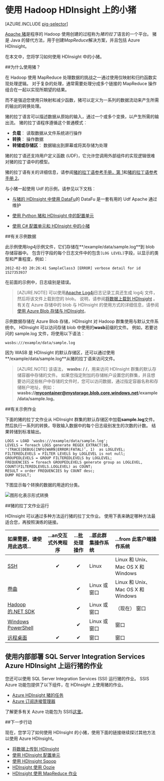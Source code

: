 <properties
   pageTitle="在 HDInsight 中使用 Hadoop 猪 |Microsoft Azure"
   description="了解如何使用 Hadoop HDInsight 上的小猪。"
   services="hdinsight"
   documentationCenter=""
   authors="Blackmist"
   manager="jhubbard"
   editor="cgronlun"
    tags="azure-portal"/>

<tags
   ms.service="hdinsight"
   ms.devlang="na"
   ms.topic="article"
   ms.tgt_pltfrm="na"
   ms.workload="big-data"
   ms.date="09/14/2016"
   ms.author="larryfr"/>

# <a name="use-pig-with-hadoop-on-hdinsight"></a>使用 Hadoop HDInsight 上的小猪

[AZURE.INCLUDE [pig-selector](../../includes/hdinsight-selector-use-pig.md)]

[Apache 猪](http://pig.apache.org/)是程序的 Hadoop 使用创建的过程称为*猪的拉丁*语言的一个平台。 猪是 Java 的替代方法，用于创建*MapReduce*解决方案，并且包括 Azure HDInsight。

在本文中，您将学习如何使用 HDInsight 中的小猪。

##<a id="why"></a>为什么使用猪？

在 Hadoop 使用 MapReduce 处理数据的挑战之一通过使用仅映射和归约函数实现处理逻辑。 对于复杂的处理，通常需要处理分成多个链接的 MapReduce 操作组合在一起以实现所期望的结果。

而不是强迫您使用只映射和减少函数，猪可以定义为一系列的数据流动来产生所需的输出的转换处理。

猪的拉丁语言可以描述数据从原始的输入，通过一个或多个变换，以产生所需的输出流。 猪的拉丁语程序遵循这个普通模式︰

- **负载**︰ 读取数据从文件系统进行操作
- **转换**︰ 操作数据
- **转储或存储区**︰ 数据输出到屏幕或将其存储为处理

猪的拉丁语还支持用户定义函数 (UDF)，它允许您调用外部组件的实现逻辑很难对猪的拉丁语中的模型。

猪的拉丁语有关的详细信息，请参阅[猪的拉丁语参考手册，第 1](http://pig.apache.org/docs/r0.7.0/piglatin_ref1.html)和[猪的拉丁语参考手册 2](http://pig.apache.org/docs/r0.7.0/piglatin_ref2.html)。

与小猪一起使用 Udf 的示例，请参见以下文档︰

* [与猪的 HDInsight 中使用 DataFu](hdinsight-hadoop-use-pig-datafu-udf.md)的 DataFu 是一套有用的 Udf Apache 通过维护

* [使用 Python 猪和 HDInsight 中的配置单元](hdinsight-python.md)

* [使用 C# 配置单元和 HDInsight 中的小猪](hdinsight-hadoop-hive-pig-udf-dotnet-csharp.md)

##<a id="data"></a>有关示例数据

此示例使用*log4j*示例文件，它们存储在**/example/data/sample.log**到 blob 存储容器中。 包含行字段的每个日志文件中的包含`[LOG LEVEL]`字段，以显示的类型和严重程度，例如︰

    2012-02-03 20:26:41 SampleClass3 [ERROR] verbose detail for id 1527353937

在前面的示例中，日志级别是错误。

> [AZURE.NOTE] 可以使用[Apache Log4j](http://en.wikipedia.org/wiki/Log4j)日志记录工具还生成 log4j 文件，然后将该文件上载到您的 blob。 说明，请参阅[将数据上载到 HDInsight](hdinsight-upload-data.md) 。 有关在 Azure 存储中的 blob 与 HDInsight 的使用方式的详细信息，请参阅[使用 Azure Blob 存储与 HDInsight](hdinsight-hadoop-use-blob-storage.md)。

示例数据存储在 Azure Blob 存储，HDInsight 对 Hadoop 群集使用与默认文件系统中。 HDInsight 可以访问存储 blob 中使用的**wasb**前缀的文件。 例如，若要访问的 sample.log 文件，将使用以下语法︰

    wasbs:///example/data/sample.log

因为 WASB 是 HDInsight 的默认存储区，还可以通过使用**/example/data/sample.log**从猪的拉丁语来访问文件。

> [AZURE.NOTE] 该语法， **wasbs: / /**，用来访问 HDInsight 群集的默认存储容器中存储的文件。 如果您指定附加的存储帐户设置您的群集，并且想要访问这些帐户中存储的文件时，您可以访问数据，通过指定容器名称和存储帐户地址，例如︰ **wasbs://mycontainer@mystorage.blob.core.windows.net/example/data/sample.log**。


##<a id="job"></a>有关示例作业

下面的猪的拉丁文作业从 HDInsight 群集的默认存储区中加载**sample.log**文件。 然后执行一系列的转换，导致输入数据中的每个日志级别发生的次数的计数。 结果转储到标准输出。

    LOGS = LOAD 'wasbs:///example/data/sample.log';
    LEVELS = foreach LOGS generate REGEX_EXTRACT($0, '(TRACE|DEBUG|INFO|WARN|ERROR|FATAL)', 1)  as LOGLEVEL;
    FILTEREDLEVELS = FILTER LEVELS by LOGLEVEL is not null;
    GROUPEDLEVELS = GROUP FILTEREDLEVELS by LOGLEVEL;
    FREQUENCIES = foreach GROUPEDLEVELS generate group as LOGLEVEL, COUNT(FILTEREDLEVELS.LOGLEVEL) as COUNT;
    RESULT = order FREQUENCIES by COUNT desc;
    DUMP RESULT;

下图显示每个转换的数据的用途的分类。

![图形化表示形式转换][image-hdi-pig-data-transformation]

##<a id="run"></a>猪的拉丁文作业运行

HDInsight 可以通过多种方法运行猪的拉丁文作业。 使用下表来确定哪种方法最适合您，再按照演练的链接。

| 如果需要，请**使用此选项**...                                   | ...an**交互式**外壳程序 | ...**批处理**操作 | ..厎此**群集操作系统** | ...from 此**客户端操作系统** |
|:--------------------------------------------------------------|:---------------------------:|:-----------------------:|:------------------------------------------|:-----------------------------------------|
| [SSH](hdinsight-hadoop-use-pig-ssh.md)                        |              ✔              |            ✔            | Linux                                     | Linux 和 Unix、 Mac OS X 和 Windows        |
| [卷曲](hdinsight-hadoop-use-pig-curl.md)                      |           &nbsp;            |            ✔            | Linux 或窗口                          | Linux 和 Unix、 Mac OS X 和 Windows        |
| [Hadoop 的.NET SDK](hdinsight-hadoop-use-pig-dotnet-sdk.md) |           &nbsp;            |            ✔            | Linux 或窗口                          | （现在） 窗口                        |
| [Windows PowerShell](hdinsight-hadoop-use-pig-powershell.md)  |           &nbsp;            |            ✔            | Linux 或窗口                          | 窗口                                  |
| [远程桌面](hdinsight-hadoop-use-pig-remote-desktop.md)  |              ✔              |            ✔            | 窗口                                   | 窗口                                  |


## <a name="running-pig-jobs-on-azure-hdinsight-using-on-premises-sql-server-integration-services"></a>使用内部部署 SQL Server Integration Services Azure HDInsight 上运行猪的作业

您还可以使用 SQL Server Integration Services (SSI) 运行猪的作业。 SSIS Azure 功能包提供了以下组件，在 HDInsight 上使用猪的作业。


- [Azure HDInsight 猪的任务][pigtask]
- [Azure 订阅连接管理器][connectionmanager]


了解更多有关 Azure 功能包为 SSIS[这里][ssispack]。


##<a id="nextsteps"></a>下一步行动

现在，您学习了如何使用 HDInsight 的小猪，使用下面的链接继续探讨其他方法以使用 Azure HDInsight。

* [将数据上传到 HDInsight][hdinsight-upload-data]
* [使用 HDInsight 配置单元][hdinsight-use-hive]
* [使用 HDInsight Sqoop](hdinsight-use-sqoop.md)
* [HDInsight 使用 Oozie](hdinsight-use-oozie.md)
* [HDInsight 使用 MapReduce 作业][hdinsight-use-mapreduce]

[check]: ./media/hdinsight-use-pig/hdi.checkmark.png

[apachepig-home]: http://pig.apache.org/
[putty]: http://www.chiark.greenend.org.uk/~sgtatham/putty/download.html
[curl]: http://curl.haxx.se/
[pigtask]: http://msdn.microsoft.com/library/mt146781(v=sql.120).aspx
[connectionmanager]: http://msdn.microsoft.com/library/mt146773(v=sql.120).aspx
[ssispack]: http://msdn.microsoft.com/library/mt146770(v=sql.120).aspx

[hdinsight-storage]: hdinsight-use-blob-storage.md
[hdinsight-upload-data]: hdinsight-upload-data.md
[hdinsight-get-started]: ../hdinsight-get-started.md
[hdinsight-admin-powershell]: hdinsight-administer-use-powershell.md

[hdinsight-use-hive]: hdinsight-use-hive.md
[hdinsight-use-mapreduce]: hdinsight-use-mapreduce.md

[hdinsight-provision]: hdinsight-provision-clusters.md
[hdinsight-submit-jobs]: hdinsight-submit-hadoop-jobs-programmatically.md#mapreduce-sdk

[Powershell-install-configure]: ../powershell-install-configure.md

[powershell-start]: http://technet.microsoft.com/library/hh847889.aspx

[image-hdi-log4j-sample]: ./media/hdinsight-use-pig/HDI.wholesamplefile.png
[image-hdi-pig-data-transformation]: ./media/hdinsight-use-pig/HDI.DataTransformation.gif
[image-hdi-pig-powershell]: ./media/hdinsight-use-pig/hdi.pig.powershell.png
[image-hdi-pig-architecture]: ./media/hdinsight-use-pig/HDI.Pig.Architecture.png
